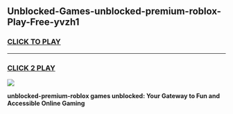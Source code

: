 
## Unblocked-Games-unblocked-premium-roblox-Play-Free-yvzh1
<h3>
<a href="https://premium76.site?title=unblocked-premium-roblox&ref=21A">CLICK TO PLAY</a></h3>
<hr>

<h3>
<a href="https://premium76.site?title=unblocked-premium-roblox&ref=21A">CLICK 2 PLAY</a>
  
</h3>

<a href="https://premium76.site?title=unblocked-premium-roblox&ref=21A"><img src="https://clearcache.store/games.png"></a>


**unblocked-premium-roblox games unblocked: Your Gateway to Fun and Accessible Online Gaming**
